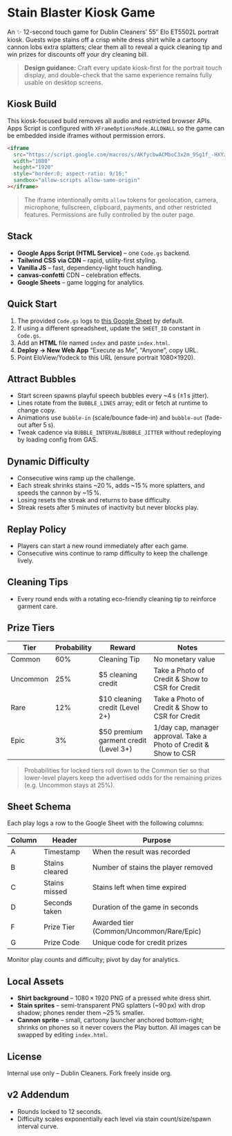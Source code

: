 # Stain Blaster Kiosk Game

An ✨ 12-second touch game for Dublin Cleaners’ 55″ Elo ET5502L portrait kiosk. Guests wipe stains off a crisp white dress shirt while a cartoony cannon lobs extra splatters; clear them all to reveal a quick cleaning tip and win prizes for discounts off your dry cleaning bill.

> **Design guidance:** Craft every update kiosk-first for the portrait touch display, and double-check that the same experience remains fully usable on desktop screens.

## Kiosk Build

This kiosk-focused build removes all audio and restricted browser APIs. Apps Script is configured with `XFrameOptionsMode.ALLOWALL` so the game can be embedded inside iframes without permission errors.

```html
<iframe
  src="https://script.google.com/macros/s/AKfycbwACMboC3x2m_9Sg1f_-HXYzpG3bnA81rYp3ra-q4vOttXJNKVag3uCLnmt9IsaEfI1/exec"
  width="1080"
  height="1920"
  style="border:0; aspect-ratio: 9/16;"
  sandbox="allow-scripts allow-same-origin"
></iframe>
```

> The iframe intentionally omits `allow` tokens for geolocation, camera, microphone, fullscreen, clipboard, payments, and other restricted features. Permissions are fully controlled by the outer page.


## Stack

- **Google Apps Script (HTML Service)** – one `Code.gs` backend.
- **Tailwind CSS via CDN** – rapid, utility-first styling.
- **Vanilla JS** – fast, dependency-light touch handling.
- **canvas-confetti** CDN – celebration effects.
- **Google Sheets** – game logging for analytics.

## Quick Start

1. The provided `Code.gs` logs to [this Google Sheet](https://docs.google.com/spreadsheets/d/17k6TfJeAERydKa0L0vAXRp6y0q3zckB35dFv9qfDQ6g/edit) by default.
2. If using a different spreadsheet, update the `SHEET_ID` constant in `Code.gs`.
3. Add an **HTML** file named `index` and paste `index.html`.
4. **Deploy → New Web App** “Execute as Me”, “Anyone”, copy URL.
5. Point EloView/Yodeck to this URL (ensure portrait 1080×1920).

## Attract Bubbles

- Start screen spawns playful speech bubbles every ~4 s (±1 s jitter).
- Lines rotate from the `BUBBLE_LINES` array; edit or fetch at runtime to change copy.
- Animations use `bubble-in` (scale/bounce fade-in) and `bubble-out` (fade-out after 5 s).
- Tweak cadence via `BUBBLE_INTERVAL`/`BUBBLE_JITTER` without redeploying by loading config from GAS.

## Dynamic Difficulty

- Consecutive wins ramp up the challenge.
- Each streak shrinks stains ~20 %, adds ~15 % more splatters, and speeds the cannon by ~15 %.
- Losing resets the streak and returns to base difficulty.
- Streak resets after 5 minutes of inactivity but never blocks play.

## Replay Policy

- Players can start a new round immediately after each game.
- Consecutive wins continue to ramp difficulty to keep the challenge lively.

## Cleaning Tips

- Every round ends with a rotating eco-friendly cleaning tip to reinforce garment care.

## Prize Tiers

| Tier     | Probability | Reward                                | Notes                                                             |
| -------- | ----------- | ------------------------------------- | ----------------------------------------------------------------- |
| Common   | 60%         | Cleaning Tip                          | No monetary value                                                 |
| Uncommon | 25%         | $5 cleaning credit                    | Take a Photo of Credit & Show to CSR for Credit                   |
| Rare     | 12%         | $10 cleaning credit (Level 2+)        | Take a Photo of Credit & Show to CSR for Credit                   |
| Epic     | 3%          | $50 premium garment credit (Level 3+) | 1/day cap, manager approval. Take a Photo of Credit & Show to CSR |

> Probabilities for locked tiers roll down to the Common tier so that
> lower-level players keep the advertised odds for the remaining prizes (e.g. Uncommon stays at 25%).

## Sheet Schema

Each play logs a row to the Google Sheet with the following columns:


| Column | Header         | Purpose                                  |
| ------ | -------------- | ---------------------------------------- |
| A      | Timestamp      | When the result was recorded             |
| B      | Stains cleared | Number of stains the player removed      |
| C      | Stains missed  | Stains left when time expired            |
| D      | Seconds taken  | Duration of the game in seconds          |
| F      | Prize Tier     | Awarded tier (Common/Uncommon/Rare/Epic) |
| G      | Prize Code     | Unique code for credit prizes            |

Monitor play counts and difficulty; pivot by day for analytics.

## Local Assets


- **Shirt background** – 1080 × 1920 PNG of a pressed white dress shirt.
- **Stain sprites** – semi-transparent PNG splatters (~90 px) with drop shadow; phones render them ~25 % smaller.
- **Cannon sprite** – small, cartoony launcher anchored bottom-right; shrinks on phones so it never covers the Play button.
  All images can be swapped by editing `index.html`.


## License

Internal use only – Dublin Cleaners. Fork freely inside org.

## v2 Addendum

- Rounds locked to 12 seconds.
- Difficulty scales exponentially each level via stain count/size/spawn interval curve.
